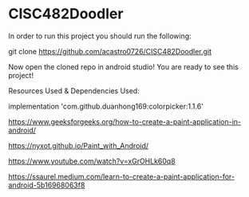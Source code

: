 # CISC482Doodler

In order to run this project you should run the following:

git clone https://github.com/acastro0726/CISC482Doodler.git

Now open the cloned repo in android studio! You are ready to see this project!


Resources Used & Dependencies Used:

implementation 'com.github.duanhong169:colorpicker:1.1.6'

https://www.geeksforgeeks.org/how-to-create-a-paint-application-in-android/

https://nyxot.github.io/Paint_with_Android/

https://www.youtube.com/watch?v=xGrOHLk60q8

https://ssaurel.medium.com/learn-to-create-a-paint-application-for-android-5b16968063f8



